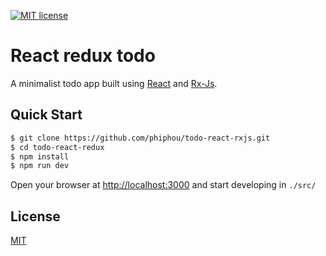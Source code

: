 [![MIT license](https://img.shields.io/github/license/mashape/apistatus.svg?maxAge=2592000)](http://opensource.org/licenses/MIT)

# React redux todo

A minimalist todo app built using [React](https://reactjs.org/) and [Rx-Js](https://rxjs.dev/).

## Quick Start

```bash
$ git clone https://github.com/phiphou/todo-react-rxjs.git
$ cd todo-react-redux
$ npm install
$ npm run dev
```
Open your browser at [http://localhost:3000](http://localhost:3000) and start developing in `./src/`
 

## License

[MIT](https://opensource.org/licenses/MIT)